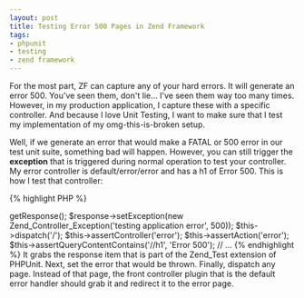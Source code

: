 ```yaml
---
layout: post
title: Testing Error 500 Pages in Zend Framework
tags:
- phpunit
- testing
- zend framework
---
```


For the most part, ZF can capture any of your hard errors.  It will generate an error 500.  You've seen them, don't lie... I've seen them way too many times.  However, in my production application, I capture these with a specific controller.  And because I love Unit Testing, I want to make sure that I test my implementation of my omg-this-is-broken setup.

Well, if we generate an error that would make a FATAL or 500 error in our test unit suite, something bad will happen.  However, you can still trigger the **exception** that is triggered during normal operation to test your controller.  My error controller is default/error/error and has a h1 of Error 500.  This is how I test that controller:

{% highlight PHP %}
<?php
class Application_Test_Default_Controller_ErrorController extends Zend_Test_PHPUnit_ControllerTestCase
{
  // ...
    $response = $this->getResponse();
    $response->setException(new Zend_Controller_Exception('testing application error', 500));
    $this->dispatch('/');
    $this->assertController('error');
    $this->assertAction('error');
    $this->assertQueryContentContains('//h1', 'Error 500');
  // ...
{% endhighlight %}


It grabs the response item that is part of the Zend_Test extension of PHPUnit.  Next, set the error that would be thrown.  Finally, dispatch any page.  Instead of that page, the front controller plugin that is the default error handler should grab it and redirect it to the error page.  
